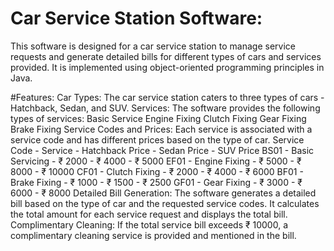 # Car Service Station Software:
This software is designed for a car service station to manage service requests and generate detailed bills for different types of cars and services provided. It is implemented using object-oriented programming principles in Java.

#Features:
Car Types: The car service station caters to three types of cars - Hatchback, Sedan, and SUV.
Services: The software provides the following types of services:
Basic Service
Engine Fixing
Clutch Fixing
Gear Fixing
Brake Fixing
Service Codes and Prices: Each service is associated with a service code and has different prices based on the type of car.
Service Code - Service - Hatchback Price - Sedan Price - SUV Price
BS01 - Basic Servicing - ₹ 2000 - ₹ 4000 - ₹ 5000
EF01 - Engine Fixing - ₹ 5000 - ₹ 8000 - ₹ 10000
CF01 - Clutch Fixing - ₹ 2000 - ₹ 4000 - ₹ 6000
BF01 - Brake Fixing - ₹ 1000 - ₹ 1500 - ₹ 2500
GF01 - Gear Fixing - ₹ 3000 - ₹ 6000 - ₹ 8000
Detailed Bill Generation: The software generates a detailed bill based on the type of car and the requested service codes. It calculates the total amount for each service request and displays the total bill.
Complimentary Cleaning: If the total service bill exceeds ₹ 10000, a complimentary cleaning service is provided and mentioned in the bill.
